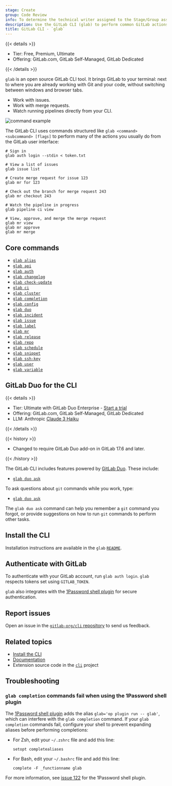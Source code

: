 ```yaml
---
stage: Create
group: Code Review
info: To determine the technical writer assigned to the Stage/Group associated with this page, see https://handbook.gitlab.com/handbook/product/ux/technical-writing/#assignments
description: Use the GitLab CLI (glab) to perform common GitLab actions in your terminal.
title: GitLab CLI - `glab`
---
```


{{< details >}}

- Tier: Free, Premium, Ultimate
- Offering: GitLab.com, GitLab Self-Managed, GitLab Dedicated

{{< /details >}}

`glab` is an open source GitLab CLI tool. It brings GitLab to your terminal:
next to where you are already working with Git and your code, without
switching between windows and browser tabs.

- Work with issues.
- Work with merge requests.
- Watch running pipelines directly from your CLI.

![command example](img/glabgettingstarted.gif)

The GitLab CLI uses commands structured like `glab <command> <subcommand> [flags]`
to perform many of the actions you usually do from the GitLab user interface:

```shell
# Sign in
glab auth login --stdin < token.txt

# View a list of issues
glab issue list

# Create merge request for issue 123
glab mr for 123

# Check out the branch for merge request 243
glab mr checkout 243

# Watch the pipeline in progress
glab pipeline ci view

# View, approve, and merge the merge request
glab mr view
glab mr approve
glab mr merge
```

## Core commands

- [`glab alias`](https://gitlab.com/gitlab-org/cli/-/tree/main/docs/source/alias)
- [`glab api`](https://gitlab.com/gitlab-org/cli/-/tree/main/docs/source/api)
- [`glab auth`](https://gitlab.com/gitlab-org/cli/-/tree/main/docs/source/auth)
- [`glab changelog`](https://gitlab.com/gitlab-org/cli/-/tree/main/docs/source/changelog)
- [`glab check-update`](https://gitlab.com/gitlab-org/cli/-/tree/main/docs/source/check-update)
- [`glab ci`](https://gitlab.com/gitlab-org/cli/-/tree/main/docs/source/ci)
- [`glab cluster`](https://gitlab.com/gitlab-org/cli/-/tree/main/docs/source/cluster)
- [`glab completion`](https://gitlab.com/gitlab-org/cli/-/tree/main/docs/source/completion)
- [`glab config`](https://gitlab.com/gitlab-org/cli/-/tree/main/docs/source/config)
- [`glab duo`](https://gitlab.com/gitlab-org/cli/-/tree/main/docs/source/duo)
- [`glab incident`](https://gitlab.com/gitlab-org/cli/-/tree/main/docs/source/incident)
- [`glab issue`](https://gitlab.com/gitlab-org/cli/-/tree/main/docs/source/issue)
- [`glab label`](https://gitlab.com/gitlab-org/cli/-/tree/main/docs/source/label)
- [`glab mr`](https://gitlab.com/gitlab-org/cli/-/tree/main/docs/source/mr)
- [`glab release`](https://gitlab.com/gitlab-org/cli/-/tree/main/docs/source/release)
- [`glab repo`](https://gitlab.com/gitlab-org/cli/-/tree/main/docs/source/repo)
- [`glab schedule`](https://gitlab.com/gitlab-org/cli/-/tree/main/docs/source/schedule)
- [`glab snippet`](https://gitlab.com/gitlab-org/cli/-/tree/main/docs/source/snippet)
- [`glab ssh-key`](https://gitlab.com/gitlab-org/cli/-/tree/main/docs/source/ssh-key)
- [`glab user`](https://gitlab.com/gitlab-org/cli/-/tree/main/docs/source/user)
- [`glab variable`](https://gitlab.com/gitlab-org/cli/-/tree/main/docs/source/variable)

## GitLab Duo for the CLI

{{< details >}}

- Tier: Ultimate with GitLab Duo Enterprise - [Start a trial](https://about.gitlab.com/solutions/gitlab-duo-pro/sales/?type=free-trial)
- Offering: GitLab.com, GitLab Self-Managed, GitLab Dedicated
- LLM: Anthropic [Claude 3 Haiku](https://console.cloud.google.com/vertex-ai/publishers/anthropic/model-garden/claude-3-haiku)

{{< /details >}}

{{< history >}}

- Changed to require GitLab Duo add-on in GitLab 17.6 and later.

{{< /history >}}

The GitLab CLI includes features powered by [GitLab Duo](../../user/ai_features.md). These include:

- [`glab duo ask`](https://gitlab.com/gitlab-org/cli/-/blob/main/docs/source/duo/ask.md)

To ask questions about `git` commands while you work, type:

- [`glab duo ask`](https://gitlab.com/gitlab-org/cli/-/blob/main/docs/source/duo/ask.md)

The `glab duo ask` command can help you remember a `git` command you forgot,
or provide suggestions on how to run `git` commands to perform other tasks.

## Install the CLI

Installation instructions are available in the `glab`
[`README`](https://gitlab.com/gitlab-org/cli/#installation).

## Authenticate with GitLab

To authenticate with your GitLab account, run `glab auth login`.
`glab` respects tokens set using `GITLAB_TOKEN`.

`glab` also integrates with the [1Password shell plugin](https://developer.1password.com/docs/cli/shell-plugins/gitlab/)
for secure authentication.

## Report issues

Open an issue in the [`gitlab-org/cli` repository](https://gitlab.com/gitlab-org/cli/-/issues/new)
to send us feedback.

## Related topics

- [Install the CLI](https://gitlab.com/gitlab-org/cli/-/blob/main/README.md#installation)
- [Documentation](https://gitlab.com/gitlab-org/cli/-/tree/main/docs/source)
- Extension source code in the [`cli`](https://gitlab.com/gitlab-org/cli/) project

## Troubleshooting

### `glab completion` commands fail when using the 1Password shell plugin

The [1Password shell plugin](https://developer.1password.com/docs/cli/shell-plugins/gitlab/)
adds the alias `glab='op plugin run -- glab'`, which can interfere with the `glab completion`
command. If your `glab completion` commands fail, configure your shell to prevent expanding aliases
before performing completions:

- For Zsh, edit your `~/.zshrc` file and add this line:

  ```plaintext
  setopt completealiases
  ```

- For Bash, edit your `~/.bashrc` file and add this line:

  ```plaintext
  complete -F _functionname glab
  ```

For more information, see [issue 122](https://github.com/1Password/shell-plugins/issues/122)
for the 1Password shell plugin.
